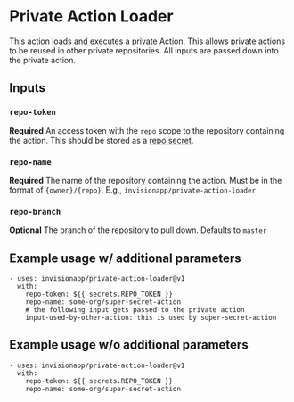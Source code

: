 # Private Action Loader

This action loads and executes a private Action.  This allows private actions to be reused in other private repositories.  All inputs are passed down into the private action.

## Inputs

### `repo-token`

**Required** An access token with the `repo` scope to the repository containing the action.  This should be stored as a [repo secret](https://help.github.com/en/actions/automating-your-workflow-with-github-actions/creating-and-using-encrypted-secrets).

### `repo-name`

**Required** The name of the repository containing the action. Must be in the format of `{owner}/{repo}`.  E.g., `invisionapp/private-action-loader`

### `repo-branch`

**Optional** The branch of the repository to pull down. Defaults to `master`

## Example usage w/ additional parameters
    - uses: invisionapp/private-action-loader@v1
      with:
        repo-token: ${{ secrets.REPO_TOKEN }}
        repo-name: some-org/super-secret-action
        # the following input gets passed to the private action
        input-used-by-other-action: this is used by super-secret-action

## Example usage w/o additional parameters
    - uses: invisionapp/private-action-loader@v1
      with:
        repo-token: ${{ secrets.REPO_TOKEN }}
        repo-name: some-org/super-secret-action
